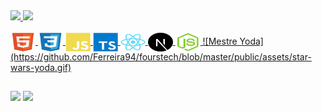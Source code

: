 <div>
  <a href="https://linktr.ee/ferreira94" target="_blank">
  <img height="180em" src="https://github-readme-stats.vercel.app/api?username=ferreira94&show_icons=true&theme=tokyonight&include_all_commits=true&count_private=true"/>
  <img height="180em" src="https://github-readme-stats.vercel.app/api/top-langs/?username=ferreira94&layout=compact&langs_count=16&theme=tokyonight"/>
</div>
  
<div style="display: inline_block"><br>
 <img align="center" alt="HTML-badge" height="30" width="40" src="https://raw.githubusercontent.com/devicons/devicon/master/icons/html5/html5-original.svg">
  <img align="center" alt="CSS-badge" height="30" width="40" src="https://raw.githubusercontent.com/devicons/devicon/master/icons/css3/css3-original.svg">
  <img align="center" alt="javascript-badge" height="30" width="40" src="https://raw.githubusercontent.com/devicons/devicon/master/icons/javascript/javascript-plain.svg">
  <img align="center" alt="typescript-badge" height="30" width="40" src="https://raw.githubusercontent.com/devicons/devicon/master/icons/typescript/typescript-plain.svg">
  <img align="center" alt="react-badge" height="30" width="40" src="https://raw.githubusercontent.com/devicons/devicon/master/icons/react/react-original.svg">
   <img align="center" alt="react-badge" height="30" width="40" src="https://raw.githubusercontent.com/devicons/devicon/master/icons/nextjs/nextjs-original.svg">
  <img align="center" alt="react-badge" height="30" width="40" src="https://raw.githubusercontent.com/devicons/devicon/master/icons/nodejs/nodejs-original.svg">
  ![Mestre Yoda](https://github.com/Ferreira94/fourstech/blob/master/public/assets/star-wars-yoda.gif)
</div>

##
<div> 
  <a href="https://www.linkedin.com/in/ferreira94" target="_blank"><img src="https://img.shields.io/badge/-LinkedIn-%230077B5?style=for-the-badge&logo=linkedin&logoColor=white" target="_blank"></a> 
   <a href="https://linktr.ee/ferreira94" target="_blank"><img src="https://img.shields.io/badge/linktree-39E09B?style=for-the-badge&logo=linktree&logoColor=white" target="_blank"></a> 
  </div>



